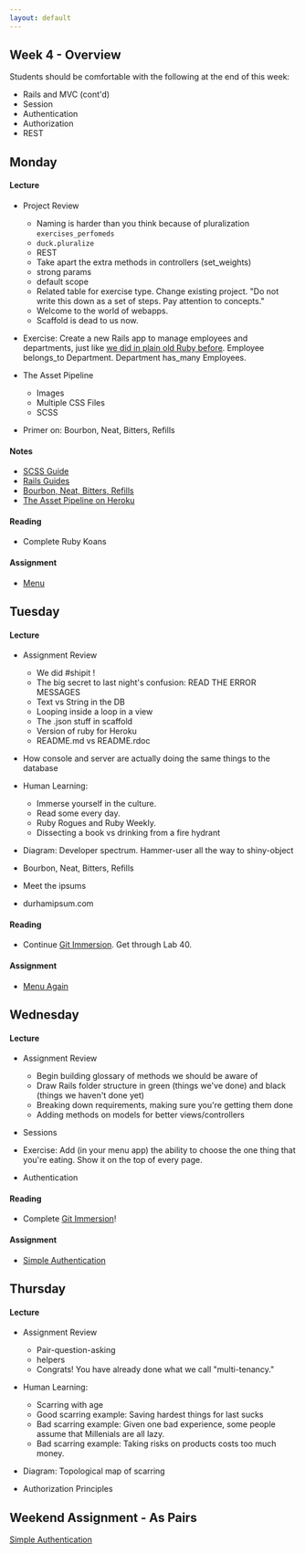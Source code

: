 ```yaml
---
layout: default
---
```


## Week 4 - Overview

Students should be comfortable with the following at the end of this week:

* Rails and MVC (cont'd)
* Session
* Authentication
* Authorization
* REST

## Monday

#### Lecture

* Project Review
  * Naming is harder than you think because of pluralization `exercises_perfomeds`
  * `duck.pluralize`
  * REST
  * Take apart the extra methods in controllers (set_weights)
  * strong params
  * default scope
  * Related table for exercise type.  Change existing project.  "Do not write this down as a set of steps.  Pay attention to concepts."
  * Welcome to the world of webapps.
  * Scaffold is dead to us now.

* Exercise: Create a new Rails app to manage employees and departments, just like [we did in plain old Ruby before](https://github.com/tiyd-rails-2015-01/employee_reviews).  Employee belongs_to Department.  Department has_many Employees.  

* The Asset Pipeline
  * Images
  * Multiple CSS Files
  * SCSS
* Primer on: Bourbon, Neat, Bitters, Refills

#### Notes

* [SCSS Guide](http://sass-lang.com/)
* [Rails Guides](http://guides.rubyonrails.org/index.html)
* [Bourbon, Neat, Bitters, Refills](http://bourbon.io/)
* [The Asset Pipeline on Heroku](https://devcenter.heroku.com/articles/rails-4-asset-pipeline)

#### Reading

* Complete Ruby Koans

#### Assignment

* [Menu](https://github.com/tiyd-rails-2015-01/menu)

<!-- This was a harder day than expected.  Next time I should cover less on Monday and more on Tuesday?  Tuesday did turn out to be the right amount, though.  -->

## Tuesday

#### Lecture

* Assignment Review
  * We did #shipit !
  * The big secret to last night's confusion: READ THE ERROR MESSAGES
  * Text vs String in the DB
  * Looping inside a loop in a view
  * The .json stuff in scaffold
  * Version of ruby for Heroku
  * README.md vs README.rdoc

* How console and server are actually doing the same things to the database

* Human Learning:
  * Immerse yourself in the culture.
  * Read some every day.
  * Ruby Rogues and Ruby Weekly.
  * Dissecting a book vs drinking from a fire hydrant
* Diagram: Developer spectrum.  Hammer-user all the way to shiny-object

* Bourbon, Neat, Bitters, Refills <!-- Maybe consider just Foundation next time. -->
* Meet the ipsums
* durhamipsum.com

#### Reading

* Continue [Git Immersion](http://gitimmersion.com/).  Get through Lab 40.

#### Assignment

* [Menu Again](https://github.com/tiyd-rails-2015-01/menu)


## Wednesday

#### Lecture

* Assignment Review
  * Begin building glossary of methods we should be aware of
  * Draw Rails folder structure in green (things we've done) and black (things we haven't done yet)
  * Breaking down requirements, making sure you're getting them done
  * Adding methods on models for better views/controllers

* Sessions
* Exercise: Add (in your menu app) the ability to choose the one thing that you're eating.  Show it on the top of every page.
* Authentication

#### Reading

* Complete [Git Immersion](http://gitimmersion.com/)!

#### Assignment

* [Simple Authentication](https://github.com/tiyd-rails-2015-01/simple_authentication)


## Thursday

#### Lecture

* Assignment Review
  * Pair-question-asking
  * helpers
  * Congrats!  You have already done what we call "multi-tenancy."

* Human Learning:
  * Scarring with age
  * Good scarring example: Saving hardest things for last sucks
  * Bad scarring example: Given one bad experience, some people assume that Millenials are all lazy.
  * Bad scarring example: Taking risks on products costs too much money.
* Diagram: Topological map of scarring

* Authorization Principles

## Weekend Assignment - As Pairs

[Simple Authentication](https://github.com/tiyd-rails-2015-01/gradebook)

<!--
Still haven't done:

* Many-to-many?
* Fixtures/seeding
* Helpers and Partials
* Hashes within Params
* Class variables - DON'T
* Just saying: you can return objects when true/false is expected
* Trying to change an array in an outer scope inside a called function.

* [Merging Apps and Heroku Deployments](https://github.com/masonfmatthews/rails_assignments/tree/master/assignments/heroku_deployments) - AS PAIRS

* [Student Awards](https://github.com/masonfmatthews/rails_assignments/tree/master/assignments/student_awards)

* [Rails Testing and Coverage](https://github.com/masonfmatthews/rails_assignments/tree/master/assignments/rails_testing_and_coverage)

-->
